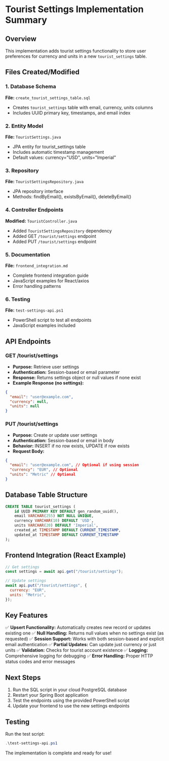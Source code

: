 # Tourist Settings Implementation Summary

## Overview

This implementation adds tourist settings functionality to store user preferences for currency and units in a new `tourist_settings` table.

## Files Created/Modified

### 1. Database Schema

**File:** `create_tourist_settings_table.sql`

- Creates `tourist_settings` table with email, currency, units columns
- Includes UUID primary key, timestamps, and email index

### 2. Entity Model

**File:** `TouristSettings.java`

- JPA entity for tourist_settings table
- Includes automatic timestamp management
- Default values: currency="USD", units="Imperial"

### 3. Repository

**File:** `TouristSettingsRepository.java`

- JPA repository interface
- Methods: findByEmail(), existsByEmail(), deleteByEmail()

### 4. Controller Endpoints

**Modified:** `TouristController.java`

- Added `TouristSettingsRepository` dependency
- Added GET `/tourist/settings` endpoint
- Added PUT `/tourist/settings` endpoint

### 5. Documentation

**File:** `frontend_integration.md`

- Complete frontend integration guide
- JavaScript examples for React/axios
- Error handling patterns

### 6. Testing

**File:** `test-settings-api.ps1`

- PowerShell script to test all endpoints
- JavaScript examples included

## API Endpoints

### GET /tourist/settings

- **Purpose:** Retrieve user settings
- **Authentication:** Session-based or email parameter
- **Response:** Returns settings object or null values if none exist
- **Example Response (no settings):**

```json
{
  "email": "user@example.com",
  "currency": null,
  "units": null
}
```

### PUT /tourist/settings

- **Purpose:** Create or update user settings
- **Authentication:** Session-based or email in body
- **Behavior:** INSERT if no row exists, UPDATE if row exists
- **Request Body:**

```json
{
  "email": "user@example.com", // Optional if using session
  "currency": "EUR", // Optional
  "units": "Metric" // Optional
}
```

## Database Table Structure

```sql
CREATE TABLE tourist_settings (
    id UUID PRIMARY KEY DEFAULT gen_random_uuid(),
    email VARCHAR(255) NOT NULL UNIQUE,
    currency VARCHAR(10) DEFAULT 'USD',
    units VARCHAR(20) DEFAULT 'Imperial',
    created_at TIMESTAMP DEFAULT CURRENT_TIMESTAMP,
    updated_at TIMESTAMP DEFAULT CURRENT_TIMESTAMP
);
```

## Frontend Integration (React Example)

```javascript
// Get settings
const settings = await api.get("/tourist/settings");

// Update settings
await api.put("/tourist/settings", {
  currency: "EUR",
  units: "Metric",
});
```

## Key Features

✅ **Upsert Functionality:** Automatically creates new record or updates existing one
✅ **Null Handling:** Returns null values when no settings exist (as requested)
✅ **Session Support:** Works with both session-based and explicit email authentication
✅ **Partial Updates:** Can update just currency or just units
✅ **Validation:** Checks for tourist account existence
✅ **Logging:** Comprehensive logging for debugging
✅ **Error Handling:** Proper HTTP status codes and error messages

## Next Steps

1. Run the SQL script in your cloud PostgreSQL database
2. Restart your Spring Boot application
3. Test the endpoints using the provided PowerShell script
4. Update your frontend to use the new settings endpoints

## Testing

Run the test script:

```powershell
.\test-settings-api.ps1
```

The implementation is complete and ready for use!
